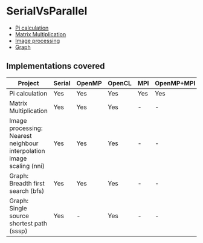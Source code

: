 # SerialVsParallel

- [Pi calculation](docs/Pi.md)
- [Matrix Multiplication](docs/MatrixMultiplication.md)
- [Image processing](docs/ImageProcessing.md)
- [Graph](docs/Graph.md)

## Implementations covered
Project|Serial|OpenMP|OpenCL|MPI|OpenMP+MPI
-|-|-|-|-|-
Pi calculation|Yes|Yes|Yes|Yes|Yes
Matrix Multiplication|Yes|Yes|Yes|-|-
Image processing: Nearest neighbour interpolation image scaling (nni)|Yes|Yes|Yes|-|-
Graph: Breadth first search (bfs)|Yes|Yes|Yes|-|-
Graph: Single source shortest path (sssp)|Yes|-|Yes|-|-

